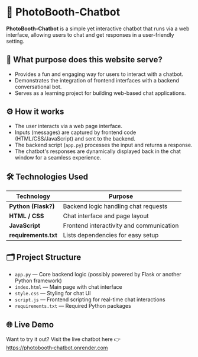 # 🤖 PhotoBooth‑Chatbot

**PhotoBooth‑Chatbot** is a simple yet interactive chatbot that runs via a web interface, allowing users to chat and get responses in a user-friendly setting.

## 🎯 What purpose does this website serve?

- Provides a fun and engaging way for users to interact with a chatbot.
- Demonstrates the integration of frontend interfaces with a backend conversational bot.
- Serves as a learning project for building web-based chat applications.

## ⚙️ How it works

- The user interacts via a web page interface.
- Inputs (messages) are captured by frontend code (HTML/CSS/JavaScript) and sent to the backend.
- The backend script (`app.py`) processes the input and returns a response.
- The chatbot's responses are dynamically displayed back in the chat window for a seamless experience.

## 🛠️ Technologies Used

| Technology        | Purpose                                   |
|-------------------|-------------------------------------------|
| **Python (Flask?)** | Backend logic handling chat requests      |
| **HTML / CSS**     | Chat interface and page layout            |
| **JavaScript**     | Frontend interactivity and communication  |
| **requirements.txt** | Lists dependencies for easy setup         |

## 🗂️ Project Structure

- `app.py` — Core backend logic (possibly powered by Flask or another Python framework)
- `index.html` — Main page with chat interface
- `style.css` — Styling for chat UI
- `script.js` — Frontend scripting for real-time chat interactions
- `requirements.txt` — Required Python packages

## 🌐 Live Demo

Want to try it out? Visit the live chatbot here 👉 [https://photobooth‑chatbot.onrender.com](https://photobooth‑chatbot.onrender.com)
